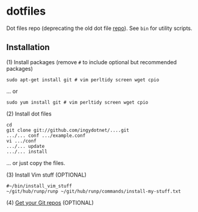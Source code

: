 dotfiles
========

Dot files repo (deprecating the old dot file [repo](https://github.com/jreisinger/dot-files)). See `bin` for utility scripts.

Installation
------------

(1) Install packages (remove `#` to include optional but recommended packages)

    sudo apt-get install git # vim perltidy screen wget cpio
    
... or

    sudo yum install git # vim perltidy screen wget cpio

(2) Install dot files

    cd
    git clone git://github.com/ingydotnet/....git
    .../... conf .../example.conf
    vi .../conf
    .../... update
    .../... install
    
... or just copy the files.

(3) Install Vim stuff (OPTIONAL)

    #~/bin/install_vim_stuff
    ~/git/hub/runp/runp ~/git/hub/runp/commands/install-my-stuff.txt

(4) [Get your Git repos](https://github.com/jreisinger/gitmeta) (OPTIONAL)
